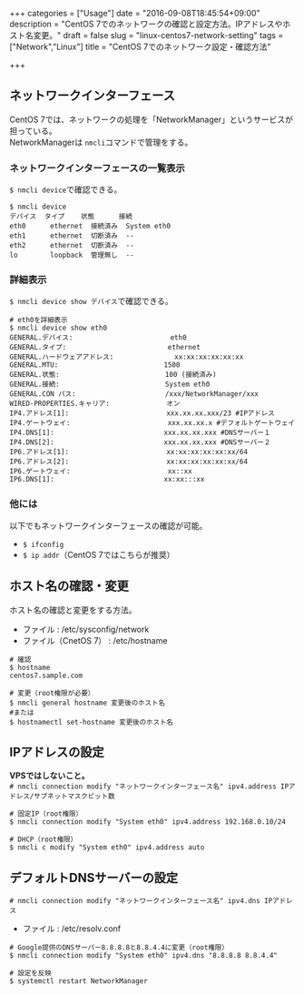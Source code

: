 +++
categories = ["Usage"]
date = "2016-09-08T18:45:54+09:00"
description = "CentOS 7でのネットワークの確認と設定方法。IPアドレスやホスト名変更。"
draft = false
slug = "linux-centos7-network-setting"
tags = ["Network","Linux"]
title = "CentOS 7でのネットワーク設定・確認方法"

+++

## ネットワークインターフェース
CentOS 7では、ネットワークの処理を「NetworkManager」というサービスが担っている。  
NetworkManagerは ` nmcli `コマンドで管理をする。  

### ネットワークインターフェースの一覧表示
` $ nmcli device `で確認できる。  

```@bash
$ nmcli device
デバイス  タイプ    状態      接続
eth0      ethernet  接続済み  System eth0
eth1      ethernet  切断済み  --
eth2      ethernet  切断済み  --
lo        loopback  管理無し  --
```

### 詳細表示
` $ nmcli device show デバイス `で確認できる。  

```@bash
# eth0を詳細表示
$ nmcli device show eth0
GENERAL.デバイス:                        eth0
GENERAL.タイプ:                         ethernet
GENERAL.ハードウェアアドレス:               xx:xx:xx:xx:xx:xx
GENERAL.MTU:                          1500
GENERAL.状態:                          100 (接続済み)
GENERAL.接続:                          System eth0
GENERAL.CON パス:                      /xxx/NetworkManager/xxx
WIRED-PROPERTIES.キャリア:              オン
IP4.アドレス[1]:                        xxx.xx.xx.xxx/23 #IPアドレス
IP4.ゲートウェイ:                        xxx.xx.xx.x #デフォルトゲートウェイ
IP4.DNS[1]:                           xxx.xx.xx.xxx #DNSサーバー１
IP4.DNS[2]:                           xxx.xx.xx.xxx #DNSサーバー２
IP6.アドレス[1]:                        xx:xx:xx:xx:xx:xx/64
IP6.アドレス[2]:                        xx:xx:xx:xx:xx:xx/64
IP6.ゲートウェイ:                        xx::xx
IP6.DNS[1]:                           xx:xx:::xx
```

### 他には
以下でもネットワークインターフェースの確認が可能。  

- ` $ ifconfig `
- ` $ ip addr `（CentOS 7ではこちらが推奨）


## ホスト名の確認・変更
ホスト名の確認と変更をする方法。  

- ファイル : /etc/sysconfig/network
- ファイル（CnetOS 7） : /etc/hostname

```@bash
# 確認
$ hostname
centos7.sample.com

# 変更（root権限が必要）
$ nmcli general hostname 変更後のホスト名
#または
$ hostnamectl set-hostname 変更後のホスト名
```


## IPアドレスの設定
**VPSではしないこと。**  
` # nmcli connection modify "ネットワークインターフェース名" ipv4.address IPアドレス/サブネットマスクビット数 `

```@bash
# 固定IP（root権限）
$ nmcli connection modify "System eth0" ipv4.address 192.168.0.10/24

# DHCP（root権限）
$ nmcli c modify "System eth0" ipv4.address auto
```


## デフォルトDNSサーバーの設定
` # nmcli connection modify "ネットワークインターフェース名" ipv4.dns IPアドレス `

- ファイル : /etc/resolv.conf

```@bash
# Google提供のDNSサーバー8.8.8.8と8.8.4.4に変更（root権限）
$ nmcli connection modify "System eth0" ipv4.dns "8.8.8.8 8.8.4.4"

# 設定を反映
$ systemctl restart NetworkManager
```
